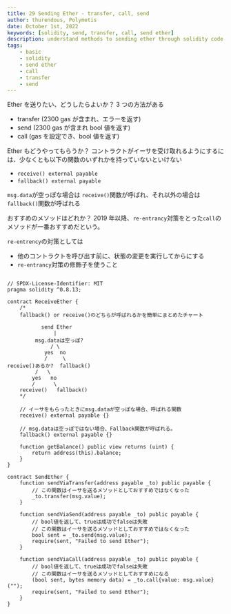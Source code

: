 ```yaml
---
title: 29 Sending Ether - transfer, call, send
author: thurendous, Polymetis
date: October 1st, 2022
keywords: [solidity, send, transfer, call, send ether]
description: understand methods to sending ether through solidity code example
tags:
    - basic
    - solidity
    - send ether
    - call
    - transfer
    - send
---
```


Ether を送りたい、どうしたらよいか？
3 つの方法がある

-   transfer (2300 gas が含まれ、エラーを返す)
-   send (2300 gas が含まれ bool 値を返す)
-   call (gas を設定でき、bool 値を返す)

Ether もどうやってもらうか？
コントラクトがイーサを受け取れるようにするには、少なくとも以下の関数のいずれかを持っていないといけない

-   `receive() external payable`
-   `fallback() external payable`

`msg.data`が空っぽな場合は `receive()`関数が呼ばれ、それ以外の場合は `fallback()`関数が呼ばれる

おすすめのメソッドはどれか？
2019 年以降、`re-entrancy`対策をとった`call`のメソッドが一番おすすめだという。

`re-entrency`の対策としては

-   他のコントラクトを呼び出す前に、状態の変更を実行してからにする
-   `re-entrancy`対策の修飾子を使うこと

```sol

// SPDX-License-Identifier: MIT
pragma solidity ^0.8.13;

contract ReceiveEther {
    /*
    fallback() or receive()のどちらが呼ばれるかを簡単にまとめたチャート

           send Ether
               |
         msg.dataは空っぽ?
              / \
            yes  no
            /     \
receive()あるか?  fallback()
         /   \
        yes   no
        /      \
    receive()   fallback()
    */

    // イーサをもらったときにmsg.dataが空っぽな場合、呼ばれる関数
    receive() external payable {}

    // msg.dataは空っぽではない場合、Fallback関数が呼ばれる。
    fallback() external payable {}

    function getBalance() public view returns (uint) {
        return address(this).balance;
    }
}

contract SendEther {
    function sendViaTransfer(address payable _to) public payable {
        // この関数はイーサを送るメソッドとしておすすめではなくなった
        _to.transfer(msg.value);
    }

    function sendViaSend(address payable _to) public payable {
        // bool値を返して、trueは成功でfalseは失敗
        // この関数はイーサを送るメソッドとしておすすめではなくなった
        bool sent = _to.send(msg.value);
        require(sent, "Failed to send Ether");
    }

    function sendViaCall(address payable _to) public payable {
        // bool値を返して、trueは成功でfalseは失敗
        // この関数はイーサを送るメソッドとしておすすめになる
        (bool sent, bytes memory data) = _to.call{value: msg.value}("");
        require(sent, "Failed to send Ether");
    }
}

```
